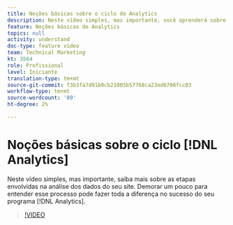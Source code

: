 ```yaml
---
title: Noções básicas sobre o ciclo do Analytics
description: Neste vídeo simples, mas importante, você aprenderá sobre as etapas envolvidas na análise dos dados do seu site. Demorar um pouco para entender esse processo pode fazer toda a diferença no sucesso do seu programa do Analytics.
feature: Noções básicas do Analytics
topics: null
activity: understand
doc-type: feature video
team: Technical Marketing
kt: 3564
role: Profissional
level: Iniciante
translation-type: tm+mt
source-git-commit: f3b3fa7d91b0cb21005b57768ca23ed6700fcc03
workflow-type: tm+mt
source-wordcount: '89'
ht-degree: 2%

---
```



# Noções básicas sobre o ciclo [!DNL Analytics]

Neste vídeo simples, mas importante, saiba mais sobre as etapas envolvidas na análise dos dados do seu site. Demorar um pouco para entender esse processo pode fazer toda a diferença no sucesso do seu programa [!DNL Analytics].

>[!VIDEO](https://video.tv.adobe.com/v/28950/?quality=12)
